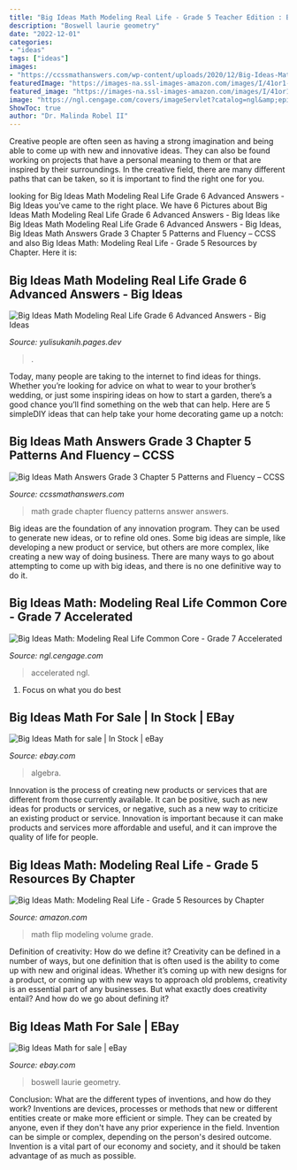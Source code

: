 ```yaml
---
title: "Big Ideas Math Modeling Real Life - Grade 5 Teacher Edition : Big Ideas Math: Modeling Real Life Common Core"
description: "Boswell laurie geometry"
date: "2022-12-01"
categories:
- "ideas"
tags: ["ideas"]
images:
- "https://ccssmathanswers.com/wp-content/uploads/2020/12/Big-Ideas-Math-Answer-Key-Grade-3-Chapter-5-Patterns-and-Fluency-5.1-5.png"
featuredImage: "https://images-na.ssl-images-amazon.com/images/I/41or1-J9waL._SX218_BO1,204,203,200_QL40_ML2_.jpg"
featured_image: "https://images-na.ssl-images-amazon.com/images/I/41or1-J9waL._SX218_BO1,204,203,200_QL40_ML2_.jpg"
image: "https://ngl.cengage.com/covers/imageServlet?catalog=ngl&amp;epi=8776325751749088521626522543549288020"
ShowToc: true
author: "Dr. Malinda Robel II"
---
```



Creative people are often seen as having a strong imagination and being able to come up with new and innovative ideas. They can also be found working on projects that have a personal meaning to them or that are inspired by their surroundings. In the creative field, there are many different paths that can be taken, so it is important to find the right one for you.

	

		
looking for Big Ideas Math Modeling Real Life Grade 6 Advanced Answers - Big Ideas you've came to the right place. We have 6 Pictures about Big Ideas Math Modeling Real Life Grade 6 Advanced Answers - Big Ideas like Big Ideas Math Modeling Real Life Grade 6 Advanced Answers - Big Ideas, Big Ideas Math Answers Grade 3 Chapter 5 Patterns and Fluency – CCSS and also Big Ideas Math: Modeling Real Life - Grade 5 Resources by Chapter. Here it is:
		
    
## Big Ideas Math Modeling Real Life Grade 6 Advanced Answers - Big Ideas

<img loading=lazy src="https://ccssmathanswers.com/wp-content/uploads/2021/01/Big-Ideas-Math-Book-2nd-Grade-Answer-Key-Chapter-6-Fluently-Subtract-100-Lesson-6.3-Use-Models-Subtract-Two-Digit-Numbers-Show-Grow-Question-6.jpg" onerror="this.onerror=null;this.src='https://tse4.mm.bing.net/th?id=OIP.dN893ERFVG4ZFvQ1_qc23AHaDN&amp;pid=15.1';" alt="Big Ideas Math Modeling Real Life Grade 6 Advanced Answers - Big Ideas">

_Source: yulisukanih.pages.dev_

>. 

	

Today, many people are taking to the internet to find ideas for things. Whether you’re looking for advice on what to wear to your brother’s wedding, or just some inspiring ideas on how to start a garden, there’s a good chance you’ll find something on the web that can help. Here are 5 simpleDIY ideas that can help take your home decorating game up a notch: 

    
## Big Ideas Math Answers Grade 3 Chapter 5 Patterns And Fluency – CCSS

<img loading=lazy src="https://ccssmathanswers.com/wp-content/uploads/2020/12/Big-Ideas-Math-Answer-Key-Grade-3-Chapter-5-Patterns-and-Fluency-5.1-5.png" onerror="this.onerror=null;this.src='https://tse1.mm.bing.net/th?id=OIP.YSUUZDFdzmpcaufdeR4zkAAAAA&amp;pid=15.1';" alt="Big Ideas Math Answers Grade 3 Chapter 5 Patterns and Fluency – CCSS">

_Source: ccssmathanswers.com_

>math grade chapter fluency patterns answer answers. 

	

Big ideas are the foundation of any innovation program. They can be used to generate new ideas, or to refine old ones. Some big ideas are simple, like developing a new product or service, but others are more complex, like creating a new way of doing business. There are many ways to go about attempting to come up with big ideas, and there is no one definitive way to do it.

    
## Big Ideas Math: Modeling Real Life Common Core - Grade 7 Accelerated

<img loading=lazy src="https://ngl.cengage.com/covers/imageServlet?catalog=ngl&amp;epi=8776325751749088521626522543549288020" onerror="this.onerror=null;this.src='https://tse2.mm.bing.net/th?id=OIP.AaAUQV1kPaeaOjDtzyPaRQAAAA&amp;pid=15.1';" alt="Big Ideas Math: Modeling Real Life Common Core - Grade 7 Accelerated">

_Source: ngl.cengage.com_

>accelerated ngl. 

	

1. Focus on what you do best

    
## Big Ideas Math For Sale | In Stock | EBay

<img loading=lazy src="https://i.ebayimg.com/thumbs/images/g/fUIAAOSwu7dfmwfM/s-l300.jpg" onerror="this.onerror=null;this.src='https://tse1.mm.bing.net/th?id=OIP.rIVsnyaFYtZoyWwHiaRiPgAAAA&amp;pid=15.1';" alt="Big Ideas Math for sale | In Stock | eBay">

_Source: ebay.com_

>algebra. 

	

Innovation is the process of creating new products or services that are different from those currently available. It can be positive, such as new ideas for products or services, or negative, such as a new way to criticize an existing product or service. Innovation is important because it can make products and services more affordable and useful, and it can improve the quality of life for people.

    
## Big Ideas Math: Modeling Real Life - Grade 5 Resources By Chapter

<img loading=lazy src="https://images-na.ssl-images-amazon.com/images/I/41or1-J9waL._SX218_BO1,204,203,200_QL40_ML2_.jpg" onerror="this.onerror=null;this.src='https://tse1.mm.bing.net/th?id=OIP.V3YkxqHDSd8yCvie1j15XgAAAA&amp;pid=15.1';" alt="Big Ideas Math: Modeling Real Life - Grade 5 Resources by Chapter">

_Source: amazon.com_

>math flip modeling volume grade. 

	

Definition of creativity: How do we define it?
Creativity can be defined in a number of ways, but one definition that is often used is the ability to come up with new and original ideas. Whether it’s coming up with new designs for a product, or coming up with new ways to approach old problems, creativity is an essential part of any businesses. But what exactly does creativity entail? And how do we go about defining it?

    
## Big Ideas Math For Sale | EBay

<img loading=lazy src="https://i.ebayimg.com/thumbs/images/g/Li0AAOSwc15ebtov/s-l225.jpg" onerror="this.onerror=null;this.src='https://tse2.mm.bing.net/th?id=OIP.eFbItzM4THktH5-Yg5XZhgAAAA&amp;pid=15.1';" alt="Big Ideas Math for sale | eBay">

_Source: ebay.com_

>boswell laurie geometry. 

	

Conclusion: What are the different types of inventions, and how do they work?
Inventions are devices, processes or methods that new or different entities create or make more efficient or simple. They can be created by anyone, even if they don't have any prior experience in the field. Invention can be simple or complex, depending on the person's desired outcome. Invention is a vital part of our economy and society, and it should be taken advantage of as much as possible.

